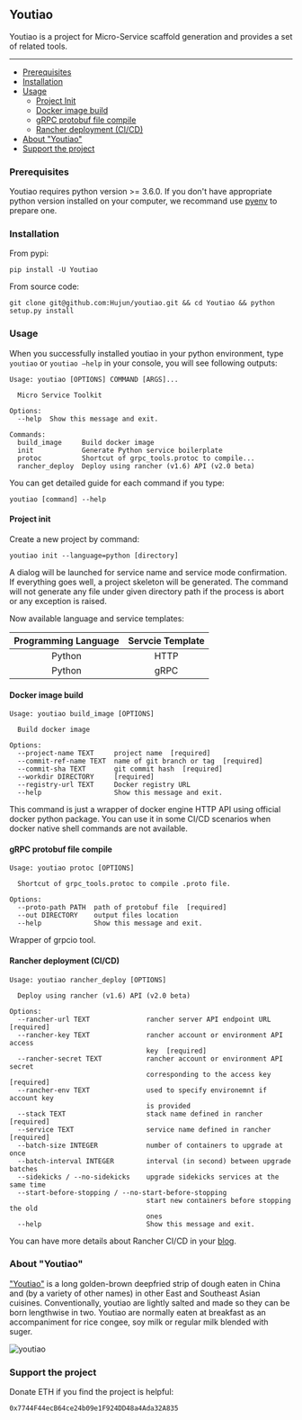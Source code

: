 ## Youtiao

Youtiao is a project for Micro-Service scaffold generation and provides a set of related tools.

---

* [Prerequisites](#prerequisites)
* [Installation](#installation)
* [Usage](#usage)
  * [Project Init](#project-init)
  * [Docker image build](#docker-image-build)
  * [gRPC protobuf file compile](#grpc-protobuf-file-compile)
  * [Rancher deployment (CI/CD)](#rancher-deployment-(CI/CD))
* [About "Youtiao"](#about-"youtiao")
* [Support the project](#support-the-project)

### Prerequisites

Youtiao requires python version >= 3.6.0. If you don't have appropriate python version installed on your computer, we recommand use [pyenv](https://github.com/pyenv/pyenv) to prepare one.

### Installation

From pypi:

```
pip install -U Youtiao
```

From source code:

```
git clone git@github.com:Hujun/youtiao.git && cd Youtiao && python setup.py install
```

### Usage

When you successfully installed youtiao in your python environment, type ``youtiao`` or ``youtiao —help`` in your console, you will see following outputs:

```
Usage: youtiao [OPTIONS] COMMAND [ARGS]...

  Micro Service Toolkit

Options:
  --help  Show this message and exit.

Commands:
  build_image     Build docker image
  init            Generate Python service boilerplate
  protoc          Shortcut of grpc_tools.protoc to compile...
  rancher_deploy  Deploy using rancher (v1.6) API (v2.0 beta)
```

You can get detailed guide for each command if you type:

```
youtiao [command] --help
```

#### Project init

Create a new project by command:

```
youtiao init --language=python [directory]
```

A dialog will be launched for service name and service mode confirmation. If everything goes well, a project skeleton will be generated. The command will not generate any file under given directory path if the process is abort or any exception is raised.

Now available language and service templates:

| Programming Language | Servcie Template |
| :------------------: | :--------------: |
|        Python        |       HTTP       |
|        Python        |       gRPC       |

#### Docker image build

```
Usage: youtiao build_image [OPTIONS]

  Build docker image

Options:
  --project-name TEXT     project name  [required]
  --commit-ref-name TEXT  name of git branch or tag  [required]
  --commit-sha TEXT       git commit hash  [required]
  --workdir DIRECTORY     [required]
  --registry-url TEXT     Docker registry URL
  --help                  Show this message and exit.
```

This command is just a wrapper of docker engine HTTP API using official docker python package. You can use it in some CI/CD scenarios when docker native shell commands are not available.

#### gRPC protobuf file compile

```
Usage: youtiao protoc [OPTIONS]

  Shortcut of grpc_tools.protoc to compile .proto file.

Options:
  --proto-path PATH  path of protobuf file  [required]
  --out DIRECTORY    output files location
  --help             Show this message and exit.
```

Wrapper of grpcio tool.

#### Rancher deployment (CI/CD)

```
Usage: youtiao rancher_deploy [OPTIONS]

  Deploy using rancher (v1.6) API (v2.0 beta)

Options:
  --rancher-url TEXT              rancher server API endpoint URL  [required]
  --rancher-key TEXT              rancher account or environment API access
                                  key  [required]
  --rancher-secret TEXT           rancher account or environment API secret
                                  corresponding to the access key  [required]
  --rancher-env TEXT              used to specify environemnt if account key
                                  is provided
  --stack TEXT                    stack name defined in rancher  [required]
  --service TEXT                  service name defined in rancher  [required]
  --batch-size INTEGER            number of containers to upgrade at once
  --batch-interval INTEGER        interval (in second) between upgrade batches
  --sidekicks / --no-sidekicks    upgrade sidekicks services at the same time
  --start-before-stopping / --no-start-before-stopping
                                  start new containers before stopping the old
                                  ones
  --help                          Show this message and exit.
```

You can have more details about Rancher CI/CD in your [blog](https://github.com/Hujun/blog/issues/2).

### About "Youtiao"

["Youtiao"](https://en.wikipedia.org/wiki/Youtiao) is a long golden-brown deepfried strip of dough eaten in China and (by a variety of other names) in other East and Southeast Asian cuisines. Conventionally, youtiao are lightly salted and made so they can be born lengthwise in two. Youtiao are normally eaten at breakfast as an accompaniment for rice congee, soy milk or regular milk blended with suger.

![youtiao](https://upload.wikimedia.org/wikipedia/commons/thumb/7/78/Youtiao.jpg/500px-Youtiao.jpg)

### Support the project

Donate ETH if you find the project is helpful:

```
0x7744F44ecB64ce24b09e1F924DD48a4Ada32A835
```

